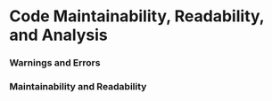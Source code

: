 # Code Maintainability, Readability, and Analysis


### Warnings and Errors


### Maintainability and Readability

